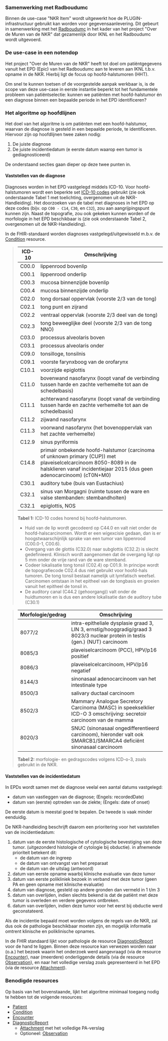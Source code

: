 ### Samenwerking met Radboudumc
Binnen de use-case "NKR Item" wordt uitgewerkt hoe de PLUGIN-infrastructuur gebruikt kan worden voor gegevensaanlevering. Dit gebeurt in samenwerking met het [Radboudumc](https://radboudumc.nl) in het kader van het project "Over de Muren van de NKR" dat gezamenlijk door IKNL en het Radboudumc wordt uitgevoerd.

### De use-case in een notendop
Het project "Over de Muren van de NKR" heeft tot doel om patiëntgegevens vanuit het EPD (Epic) van het Radboudumc aan te leveren aan IKNL t.b.v. opname in de NKR. Hierbij ligt de focus op hoofd-halstumoren (HHT).

Om snel te kunnen toetsen of de voorgestelde aanpak werkbaar is, is de scope van deze use-case in eerste instantie beperkt tot het fundamentele probleem van patiëntselectie: kunnen we patiënten met hoofd-halstumor én een diagnose binnen een bepaalde periode in het EPD identificeren?

### Het algoritme op hoofdlijnen
Het doel van het algoritme is om patiënten met een hoofd-halstumor, waarvan de diagnose is gesteld in een bepaalde periode, te identificeren. Hiervoor zijn op hoofdlijnen twee zaken nodig:

1. De juiste diagnose
2. De juiste incidentiedatum (e eerste datum waarop een tumor is gediagnosticeerd)

De onderstaand secties gaan dieper op deze twee punten in.

#### Vaststellen van de diagnose
Diagnoses worden in het EPD vastgelegd middels ICD-10. Voor hoofd-halstumoren wordt een beperkte set [ICD-10 codes](https://terminologie.nictiz.nl/art-decor/claml?collection=icd10-nl-data) gebruikt (zie ook onderstaande Tabel 1 met toelichting, overgenomen uit de NKR-Handleiding). Het doorzoeken van de tabel met diagnoses in het EPD op deze codes (bijv. op `C00 - C14`, `C30`, en `C32`), zou aan aangrijpingspunt kunnen zijn. Naast de topografie, zou ook gekeken kunnen worden of de morfologie in het EPD beschikbaar is (zie ook onderstaande Tabel 2, overgenomen uit de NKR-Handleiding).

In de FHIR-standaard worden diagnoses vastgelegd/uitgewisseld m.b.v. de [Condition](https://hl7.org/fhir/R4/condition.html) resource.

> | ICD-10 | Omschrijving        |
> |--------|---------------------|
> |  C00.0 | lippenrood bovenlip |
> |  C00.1 | lippenrood onderlip |
> |  C00.3 | mucosa binnenzijde bovenlip |
> |  C00.4 | mucosa binnenzijde onderlip |
> |  C02.0 | tong dorsaal oppervlak (voorste 2/3 van de tong) |
> |  C02.1 | tong punt en zijrand |
> |  C02.2 | ventraal oppervlak (voorste 2/3 deel van de tong) |
> |  C02.3 | tong beweeglijke deel (voorste 2/3 van de tong NNO) |
> |  C03.0 | processus alveolaris boven |
> |  C03.1 | processus alveolaris onder |
> |  C09.0 | tonsilloge, tonsilnis |
> |  C09.1 | voorste farynxboog van de orofarynx |
> |  C10.1 | voorzijde epiglottis |
> |  C11.0 | bovenwand nasofarynx (loopt vanaf de verbinding tussen harde en zachte verhemelte tot aan de schedelbasis) |
> |  C11.1 | achterwand nasofarynx (loopt vanaf de verbinding tussen harde en zachte verhemelte tot aan de schedelbasis) |
> |  C11.2 | zijwand nasofarynx |
> |  C11.3 | voorwand nasofarynx (het bovenoppervlak van het zachte verhemelte) |
> |  C12.9 | sinus pyriformis |
> |  C14.8 | primair onbekende hoofd-halstumor (carcinoma of unknown primary (CUP)) met plaveiselcelcarcinoom 8050-8089 in de halsklieren vanaf incidentiejaar 2015 (dus geen adenocarcinoom) (cT0N+M0) |
> |  C30.1 | auditory tube (buis van Eustachius) |
> |  C32.1 | sinus van Morgagni (ruimte tussen de ware en valse stembanden: stembandholten) |
> |  C32.1 | epiglottis, NOS |
>
> **Tabel 1:** ICD-10 codes horend bij hoofd-halstumoren.
>
> * Huid van de lip wordt gecodeerd op C44.0 en valt niet onder de hoofd-halscarcinomen. Wordt er een wigexcisie gedaan, dan is er hoogstwaarschijnlijk sprake van een tumor van lippenrood (C00.0-1, C00.6).
> * Overgang van de glottis (C32.0) naar subglottis (C32.2) is slecht gedefinieerd. Klinisch wordt aangenomen dat de overgang ligt op 5 mm onder de vrije rand van de ware stemband.
> * Codeer lokalisatie tong tonsil (C02.4) op C01.9. In principe wordt de topografiecode C02.4 dus niet gebruikt voor hoofd-hals tumoren. De tong tonsil bestaat namelijk uit lymfatisch weefsel. Carcinomen ontstaan in het epitheel van de tongbasis en groeien vanuit het epitheel de tonsil in.
> * De auditory canal (C44.2 (gehoorgang)) valt onder de huidtumoren en is dus een andere lokalisatie dan de auditory tube (C30.1)


> | Morfologie/gedrag | Omschrijving |
> |--------|-------------------------|
> | 8077/2 | intra-epitheliale dysplasie graad 3, LIN 3, ernstig/hooggradig/graad 3 8023/3 nuclear protein in testis (gen.) (NUT) carcinoom |
> | 8085/3 | plaveiselcarcinoom (PCC), HPV/p16 positief |
> | 8086/3 | plaveiselcelcarcinoom, HPV/p16 negatief |
> | 8144/3 | sinonasaal adenocarcinoom van het intestinale type |
> | 8500/3 | salivary ductaal carcinoom |
> | 8502/3 | Mammary Analogue Secretory Carcinoma (MASC) in speekselklier ICD-O 3 omschrijving: secretoir carcinoom van de mamma |
> | 8020/3 | SNUC (sinonasaal ongedifferentieerd carcinoom), hieronder valt ook SMARCB1/SMARCA4 deficiënt sinonasaal carcinoom |
>
> **Tabel 2:** morfologie- en gedragscodes volgens ICD-o-3, zoals gebruikt in de NKR.

#### Vaststellen van de incidentiedatum
In EPDs wordt samen met de diagnose veelal een aantal datums vastgelegd:

* datum van vastleggen van de diagnose; (Engels: recordedDate)
* datum van (eerste) optreden van de ziekte; (Engels: date of onset)

De eerste datum is meestal goed te bepalen. De tweede is vaak minder eenduidig.

De NKR-handleiding beschrijft daarom een prioritering voor het vaststellen van de incidentiedatum:

1. datum van de eerste histologische of cytologische bevestiging van deze tumor. (uitgezonderd histologie of cytologie bij obductie). in afnemende prioriteit betekent dit:
    - de datum van de ingreep
    - de datum van ontvangst van het preparaat
    - de datum van de uitslag (antwoord)
2. datum van eerste opname waarbij klinische evaluatie van deze tumor
3. datum van eerste polikliniek bezoek in verband met deze tumor (geen PA en geen opname met klinische evaluatie)
4. datum van diagnose, gesteld op andere gronden dan vermeld in 1 t/m 3
5. datum van overlijden, indien slechts bekend is dat de patiënt met deze tumor is overleden en verdere gegevens ontbreken.
6. datum van overlijden, indien deze tumor voor het eerst bij obductie werd geconstateerd.

Als de incidentie bepaald moet worden volgens de regels van de NKR, zal dus ook de pathologie beschikbaar moeten zijn, en mogelijk informatie omtrent klinische en poliklinische opnames.

In de FHIR standaard lijkt voor pathologie de resource [DiagnosticReport](https://hl7.org/fhir/R4/diagnosticreport.html) voor de hand te liggen. Binnen deze resource kan verwezen worden naar (o.a.) het bezoek waarin het onderzoek werd aangevraagd (via de resource [Encounter](https://hl7.org/fhir/R4/encounter.html)), naar (meerdere) onderliggende details (via de resource [Observation](https://hl7.org/fhir/R4/observation.html)), en naar het volledige verslag zoals gepresenteerd in het EPD (via de resource [Attachment](https://hl7.org/fhir/R4/attachment.html)).

### Benodigde resources
Op basis van het bovenstaande, lijkt het algoritme minimaal toegang nodig te hebben tot de volgende resources:

* [Patient](https://hl7.org/fhir/R4/patient.html)
* [Condition](https://hl7.org/fhir/R4/condition.html)
* [Encounter](https://hl7.org/fhir/R4/enounter.html)
* [DiagnosticReport](https://hl7.org/fhir/R4/diagnosticreport.html)
    * [Attachment](https://hl7.org/fhir/R4/attachment.html) met het volledige PA-verslag
    * Optioneel: [Observation](https://hl7.org/fhir/R4/observation.html)